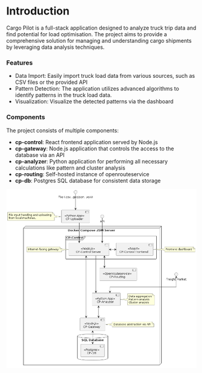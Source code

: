 # Introduction

Cargo Pilot is a full-stack application designed to analyze truck trip data and find potential for load optimisation. The project aims to provide a comprehensive solution for managing and understanding cargo shipments by leveraging data analysis techniques.

### Features

* Data Import: Easily import truck load data from various sources, such as CSV files or the provided API
* Pattern Detection: The application utilizes advanced algorithms to identify patterns in the truck load data.
* Visualization: Visualize the detected patterns via the dashboard

### Components

The project consists of multiple components:

* **cp-control**: React frontend application served by Node.js
* **cp-gateway**: Node.js application that controls the access to the database via an API
* **cp-analyzer**: Python application for performing all necessary calculations like pattern and cluster analysis
* **cp-routing**: Self-hosted instance of openrouteservice
* **cp-db**: Postgres SQL database for consistent data storage

![](highlevel_components.png)